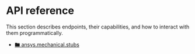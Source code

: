 # API reference

This section describes  endpoints, their capabilities, and how
to interact with them programmatically.

* [🖿 ansys.mechanical.stubs](ansys/mechanical/stubs/index.md)
